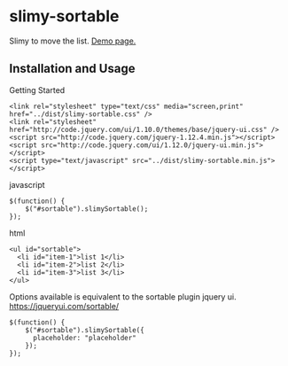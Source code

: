 # slimy-sortable
Slimy to move the list.
[Demo page.](http://jsdo.it/metal-penguin/AcOy)

## Installation and Usage
Getting Started
```code
<link rel="stylesheet" type="text/css" media="screen,print" href="../dist/slimy-sortable.css" />
<link rel="stylesheet" href="http://code.jquery.com/ui/1.10.0/themes/base/jquery-ui.css" />
<script src="http://code.jquery.com/jquery-1.12.4.min.js"></script>
<script src="http://code.jquery.com/ui/1.12.0/jquery-ui.min.js"></script>
<script type="text/javascript" src="../dist/slimy-sortable.min.js"></script>
```

javascript
```code
$(function() {
    $("#sortable").slimySortable();
});
```
html
```code
<ul id="sortable">
  <li id="item-1">list 1</li>
  <li id="item-2">list 2</li>
  <li id="item-3">list 3</li>
</ul>
```

Options available is equivalent to the sortable plugin jquery ui.
https://jqueryui.com/sortable/
```code
$(function() {
    $("#sortable").slimySortable({
      placeholder: "placeholder"
    });
});
```
